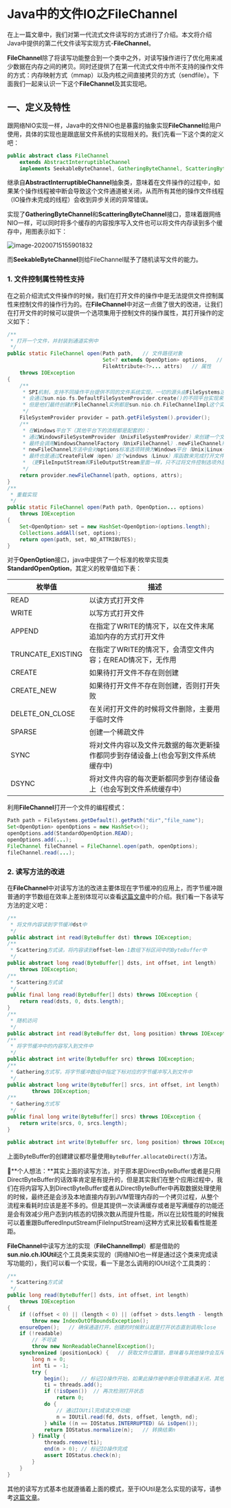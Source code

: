 # Java中的文件IO之FileChannel

在上一篇文章中，我们对第一代流式文件读写的方式进行了介绍。本文将介绍Java中提供的第二代文件读写实现方式-**FileChannel**。

**FileChannel**除了将读写功能整合到一个类中之外，对读写操作进行了优化用来减少数据在内存之间的拷贝。同时还提供了在第一代流式文件中所不支持的操作文件的方式：内存映射方式（mmap）以及内核之间直接拷贝的方式（sendfile）。下面我们一起来认识一下这个**FileChannel**及其实现吧。

## 一、定义及特性

跟网络NIO实现一样，Java中的文件NIO也是暴露的抽象实现**FileChannel**给用户使用，具体的实现也是跟底层文件系统的实现相关的。我们先看一下这个类的定义吧：

```java
public abstract class FileChannel
    extends AbstractInterruptibleChannel
    implements SeekableByteChannel, GatheringByteChannel, ScatteringByteChannel
```

继承自**AbstractInterruptibleChannel**抽象类，意味着在文件操作的过程中，如果某个操作线程被中断会导致这个文件通道被关闭，从而所有其他的操作文件线程（IO操作未完成的线程）会收到异步关闭的异常错误。

实现了**GatheringByteChannel**和**ScatteringByteChannel**接口，意味着跟网络NIO一样，可以同时将多个缓存的内容按序写入文件也可以将文件内存读到多个缓存中，用图表示如下：

![image-20200715155901832](.\images\image-20200715155901832.png)

而**SeekableByteChannel**则给FileChannel赋予了随机读写文件的能力。

### 1. 文件控制属性特性支持

在之前介绍流式文件操作的时候，我们在打开文件的操作中是无法提供文件控制属性来控制文件的操作行为的。在**FileChannel**中对这一点做了很大的改进，让我们在打开文件的时候可以提供一个选项集用于控制文件的操作属性，其打开操作的定义如下：

```java
/**
 * 打开一个文件，并封装到通道实例中
 */
public static FileChannel open(Path path,	// 文件路径对象
                               Set<? extends OpenOption> options,	// 控制选项
                               FileAttribute<?>... attrs)	// 属性
    throws IOException
{
    /**
     * SPI机制，支持不同操作平台提供不同的文件系统实现，一切的源头由FileSystems这个类开始（因为Path由这个类产生）
     * 会通过sun.nio.fs.DefaultFileSystemProvider.create()的不同平台实现来提供不同的文件系统
     * 但是他们最终创建的FileChannel实例都是sun.nio.ch.FileChannelImpl这个实现类的实例
     */
    FileSystemProvider provider = path.getFileSystem().provider();
    /**
     * 在Windows平台下（其他平台下的流程都是配套的）：
     * 通过WindowsFileSystemProvider（UnixFileSystemProvider）来创建一个文件通道实例
     * 最终会调用WindowsChannelFactory（UnixFileChannel）.newFileChannel来创建
     * newFileChannel方法中会对options标准选项转换为Windows平台（Unix|Linux平台）的文件控制选项值
     * 最终也是通过CreateFileW（open）这个windows（Linux）库函数来完成打开文件的操作
     * （更FileInputStream和FileOutputStream里面一样，只不过将文件控制选项外放到了Java层面）
     */
    return provider.newFileChannel(path, options, attrs);
}
/**
 * 重载实现
 */
public static FileChannel open(Path path, OpenOption... options)
    throws IOException
{
    Set<OpenOption> set = new HashSet<OpenOption>(options.length);
    Collections.addAll(set, options);
    return open(path, set, NO_ATTRIBUTES);
}
```

对于**OpenOption**接口，java中提供了一个标准的枚举实现类**StandardOpenOption**，其定义的枚举值如下表：

| 枚举值            | 描述                                                         |
| ----------------- | ------------------------------------------------------------ |
| READ              | 以读方式打开文件                                             |
| WRITE             | 以写方式打开文件                                             |
| APPEND            | 在指定了WRITE的情况下，以在文件末尾追加内存的方式打开文件    |
| TRUNCATE_EXISTING | 在指定了WRITE的情况下，会清空文件内容；在READ情况下，无作用  |
| CREATE            | 如果待打开文件不存在则创建                                   |
| CREATE_NEW        | 如果待打开文件不存在则创建，否则打开失败                     |
| DELETE_ON_CLOSE   | 在关闭打开文件的时候将文件删除，主要用于临时文件             |
| SPARSE            | 创建一个稀疏文件                                             |
| SYNC              | 将对文件内容以及文件元数据的每次更新操作都同步到存储设备上(也会写到文件系统缓存中) |
| DSYNC             | 将对文件内容的每次更新都同步到存储设备上（也会写到文件系统缓存中） |

利用**FileChannel**打开一个文件的编程模式：

```Java
Path path = FileSystems.getDefault().getPath("dir","file_name");
Set<OpenOption> openOptions = new HashSet<>();
openOptions.add(StandardOpenOption.READ);
openOptions.add(...);
FileChannel fileChannel = FileChannel.open(path, openOptions);
fileChannel.read(...);
```

### 2. 读写方法的改进

在**FileChannel**中对读写方法的改进主要体现在字节缓冲的应用上，而字节缓冲跟普通的字节数组在效率上差别体现可以查看[这篇文章](.\Java中的Buffer.md)中的介绍。我们看一下各读写方法的定义吧：

```java
/**
 * 将文件内容读到字节缓冲dst中
 */
public abstract int read(ByteBuffer dst) throws IOException;
/**
 * Scattering方式读，将内容读到offset~len-1数组下标区间中的ByteBuffer中
 */
public abstract long read(ByteBuffer[] dsts, int offset, int length)
    throws IOException;
/**
 * Scattering方式读
 */
public final long read(ByteBuffer[] dsts) throws IOException {
    return read(dsts, 0, dsts.length);
}
/**
 * 随机访问
 */
public abstract int read(ByteBuffer dst, long position) throws IOException;
/**
 * 将字节缓冲中的内容写入到文件中
 */
public abstract int write(ByteBuffer src) throws IOException;
/**
 * Gathering方式写，将字节缓冲数组中指定下标对应的字节缓冲写入到文件中
 */
public abstract long write(ByteBuffer[] srcs, int offset, int length)
        throws IOException;
/**
 * Gathering方式写
 */
public final long write(ByteBuffer[] srcs) throws IOException {
    return write(srcs, 0, srcs.length);
}

public abstract int write(ByteBuffer src, long position) throws IOException;
```

上面ByteBuffer的创建建议都尽量使用`ByteBuffer.allocateDirect()`方法。

:thinking:**个人想法：**其实上面的读写方法，对于原本是DirectByteBuffer或者是只用DirectByteBuffer的话效率肯定是有提升的，但是其实我们在整个应用过程中，我们在将内容写入到DirectByteBuffer或者从DirectByteBuffer中再取数据处理使用的时候，最终还是会涉及本地直接内存到JVM管理内存的一个拷贝过程，从整个流程来看耗时应该是差不多的。但是其提供一次读满缓存或者是写满缓存的功能还是会有效减少用户态到内核态的切换次数从而提升性能，所以在比较性能的时候我可以着重跟BufferedInputStream(FileInputStream)这种方式来比较看看性能差距。

**FileChannel**中读写方法的实现（**FileChannelImpl**）都是借助的**sun.nio.ch.IOUtil**这个工具类来实现的（网络NIO也一样是通过这个类来完成读写功能的），我们可以看一个实现，看一下是怎么调用的IOUtil这个工具类的：

```java
/**
 * Scattering方式读
 */
public long read(ByteBuffer[] dsts, int offset, int length)
    throws IOException
{
    if ((offset < 0) || (length < 0) || (offset > dsts.length - length))
        throw new IndexOutOfBoundsException();
    ensureOpen();	// 确保通道打开，创建的时候默认就是打开状态直到调用close
    if (!readable)
        // 不可读
        throw new NonReadableChannelException();
    synchronized (positionLock) {	// 获取文件位置锁，意味着与其他操作会互斥
        long n = 0;
        int ti = -1;
        try {
            begin();	// 标记IO操作开始，如果此操作被中断会导致通道关闭，其他未完成IO操作的线程会抛出异步关闭异常
            ti = threads.add();
            if (!isOpen())	// 再次检测打开状态
                return 0;
            do {
                // 通过IOUtil完成读文件功能
                n = IOUtil.read(fd, dsts, offset, length, nd);
            } while ((n == IOStatus.INTERRUPTED) && isOpen());
            return IOStatus.normalize(n);	// 转换结果n
        } finally {
            threads.remove(ti);
            end(n > 0);	// 标记IO操作完成
            assert IOStatus.check(n);
        }
    }
}
```

其他的读写方式基本也就遵循着上面的模式，至于IOUtil是怎么实现的读写，请参考[这篇文章](.\Java中NIO核心工具类-IOUtil.md)。